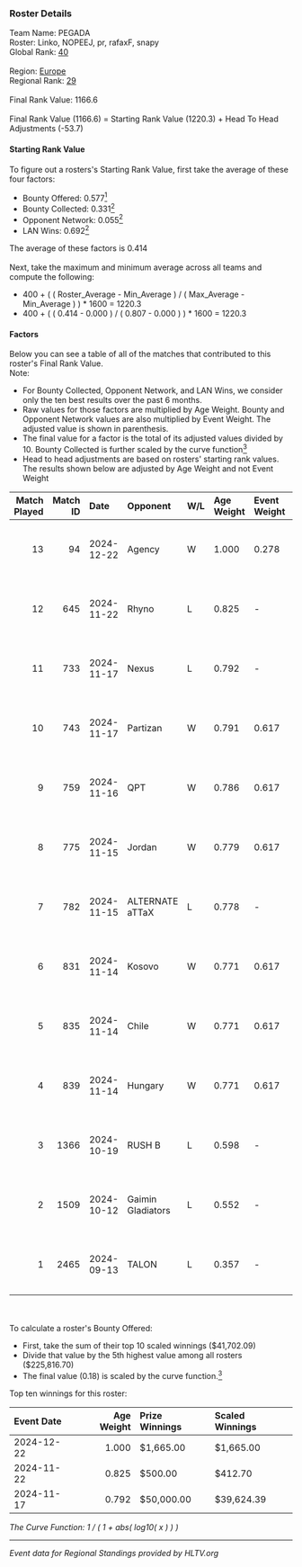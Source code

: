 ### Roster Details<br />
Team Name: PEGADA<br />
Roster: Linko, NOPEEJ, pr, rafaxF, snapy<br />
Global Rank: [40](../../standings_global_2025_01_17.md)<br />
<br />
Region: [Europe]( ../../standings_europe_2025_01_17.md)<br />
Regional Rank: [29]( ../../standings_europe_2025_01_17.md)<br />
<br />
Final Rank Value:  1166.6<br />
<br />
Final Rank Value (1166.6) = Starting Rank Value (1220.3) + Head To Head Adjustments (-53.7)<br />

#### Starting Rank Value<br />
To figure out a rosters's Starting Rank Value, first take the average of these four factors:<br />
- Bounty Offered: 0.577[<sup>1</sup>](#table2)
- Bounty Collected: 0.331[<sup>2</sup>](#table1)
- Opponent Network: 0.055[<sup>2</sup>](#table1)
- LAN Wins: 0.692[<sup>2</sup>](#table1)

The average of these factors is 0.414<br />
<br />
Next, take the maximum and minimum average across all teams and compute the following:<br />
- 400 + ( ( Roster_Average - Min_Average ) / ( Max_Average - Min_Average ) ) * 1600 = 1220.3
- 400 + ( ( 0.414 - 0.000 ) / ( 0.807 - 0.000 ) ) * 1600 = 1220.3


#### Factors<br />
Below you can see a table of all of the matches that contributed to this roster's Final Rank Value.<br />
Note:<br />

- For Bounty Collected, Opponent Network, and LAN Wins, we consider only the ten best results over the past 6 months.
- Raw values for those factors are multiplied by Age Weight. Bounty and Opponent Network values are also multiplied by Event Weight. The adjusted value is shown in parenthesis.
- The final value for a factor is the total of its adjusted values divided by 10. Bounty Collected is further scaled by the curve function[<sup>3</sup>](#curveFunction)
- Head to head adjustments are based on rosters' starting rank values. The results shown below are adjusted by Age Weight and not Event Weight
<span id="table1"></span><br />


| Match Played | Match ID | Date       | Opponent          | W/L | Age Weight | Event Weight | Bounty Collected | Opponent Network | LAN Wins  | H2H Adj. | Roster                             |
| -: | -: | :- | :- | :- | :- | :- | :- | :- | :- | -: | :- |
|           13 |       94 | 2024-12-22 | Agency            | W   | 1.000      | 0.278        | 0.007 (0.002)    | 0.000 (0.000)    | 1 (1.000) |     1.00 | Linko, NOPEEJ, pr, rafaxF, snapy   |
|           12 |      645 | 2024-11-22 | Rhyno             | L   | 0.825      | -            | -                | -                | -         |   -18.88 | krazy, NOPEEJ, rafaxF, snapy, TMKj |
|           11 |      733 | 2024-11-17 | Nexus             | L   | 0.792      | -            | -                | -                | -         |    -8.42 | krazy, NOPEEJ, rafaxF, snapy, TMKj |
|           10 |      743 | 2024-11-17 | Partizan          | W   | 0.791      | 0.617        | 0.115 (0.056)    | 0.460 (0.225)    | 1 (0.791) |    12.90 | krazy, NOPEEJ, rafaxF, snapy, TMKj |
|            9 |      759 | 2024-11-16 | QPT               | W   | 0.786      | 0.617        | 0.072 (0.035)    | 0.259 (0.126)    | 1 (0.786) |    13.18 | krazy, NOPEEJ, rafaxF, snapy, TMKj |
|            8 |      775 | 2024-11-15 | Jordan            | W   | 0.779      | 0.617        | 0.000 (0.000)    | 0.038 (0.018)    | 1 (0.779) |     0.44 | krazy, NOPEEJ, rafaxF, snapy, TMKj |
|            7 |      782 | 2024-11-15 | ALTERNATE aTTaX   | L   | 0.778      | -            | -                | -                | -         |   -17.91 | krazy, NOPEEJ, rafaxF, snapy, TMKj |
|            6 |      831 | 2024-11-14 | Kosovo            | W   | 0.771      | 0.617        | 0.000 (0.000)    | 0.105 (0.050)    | 1 (0.771) |     0.74 | krazy, NOPEEJ, rafaxF, snapy, TMKj |
|            5 |      835 | 2024-11-14 | Chile             | W   | 0.771      | 0.617        | 0.000 (0.000)    | 0.077 (0.037)    | 1 (0.771) |     0.51 | krazy, NOPEEJ, rafaxF, snapy, TMKj |
|            4 |      839 | 2024-11-14 | Hungary           | W   | 0.771      | 0.617        | 0.003 (0.002)    | 0.189 (0.090)    | 1 (0.771) |     3.80 | krazy, NOPEEJ, rafaxF, snapy, TMKj |
|            3 |     1366 | 2024-10-19 | RUSH B            | L   | 0.598      | -            | -                | -                | -         |   -16.20 | krazy, NOPEEJ, rafaxF, snapy, TMKj |
|            2 |     1509 | 2024-10-12 | Gaimin Gladiators | L   | 0.552      | -            | -                | -                | -         |   -13.97 | krazy, NOPEEJ, rafaxF, snapy, TMKj |
|            1 |     2465 | 2024-09-13 | TALON             | L   | 0.357      | -            | -                | -                | -         |   -10.88 | Ag1l, krazy, NOPEEJ, rafaxF, snapy |

<br />
<span id="table2"></span><br />
To calculate a roster's Bounty Offered:<br />

- First, take the sum of their top 10 scaled winnings ($41,702.09)
- Divide that value by the 5th highest value among all rosters ($225,816.70)
- The final value (0.18) is scaled by the curve function.[<sup>3</sup>](#curveFunction)

Top ten winnings for this roster:<br />

| Event Date | Age Weight | Prize Winnings | Scaled Winnings |
| :- | -: | :- | :- |
| 2024-12-22 |      1.000 | $1,665.00      | $1,665.00       |
| 2024-11-22 |      0.825 | $500.00        | $412.70         |
| 2024-11-17 |      0.792 | $50,000.00     | $39,624.39      |


<span id="curveFunction"></span>_The Curve Function: 1 / ( 1 + abs( log10( x ) ) )_<br />

---
_Event data for Regional Standings provided by HLTV.org_<br />
